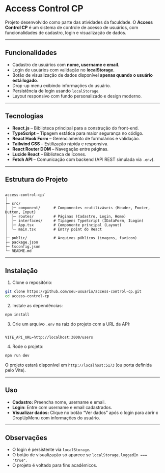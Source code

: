 # Access Control CP

Projeto desenvolvido como parte das atividades da faculdade. O **Access Control CP** é um sistema de controle de acesso de usuários, com funcionalidades de cadastro, login e visualização de dados.

---

## Funcionalidades

- Cadastro de usuários com **nome, username e email**.  
- Login de usuários com validação no **localStorage**.  
- Botão de visualização de dados disponível **apenas quando o usuário está logado**.  
- Drop-up menu exibindo informações do usuário.  
- Persistência de login usando `localStorage`.  
- Layout responsivo com fundo personalizado e design moderno.

---

## Tecnologias

- **React.js** – Biblioteca principal para a construção do front-end.  
- **TypeScript** – Tipagem estática para maior segurança no código.  
- **React Hook Form** – Gerenciamento de formulários e validação.  
- **Tailwind CSS** – Estilização rápida e responsiva.  
- **React Router DOM** – Navegação entre páginas.  
- **Lucide React** – Biblioteca de ícones.  
- **Fetch API** – Comunicação com backend (API REST simulada via `.env`).

---

## Estrutura do Projeto

```

access-control-cp/
│
├─ src/
│  ├─ component/      # Componentes reutilizáveis (Header, Footer, Button, Input)
│  ├─ routes/         # Páginas (Cadastro, Login, Home)
│  ├─ interfaces/     # Tipagens TypeScript (IDataForm, ILogin)
│  ├─ App.tsx         # Componente principal (Layout)
│  └─ main.tsx        # Entry point do React
│
├─ public/            # Arquivos públicos (imagens, favicon)
├─ package.json
├─ tsconfig.json
└─ README.md

````

---

## Instalação

1. Clone o repositório:

```bash
git clone https://github.com/seu-usuario/access-control-cp.git
cd access-control-cp
````

2. Instale as dependências:

```bash
npm install
```

3. Crie um arquivo `.env` na raiz do projeto com a URL da API:

```env

VITE_API_URL=http://localhost:3000/users

```

4. Rode o projeto:

```bash
npm run dev
```

O projeto estará disponível em `http://localhost:5173` (ou porta definida pelo Vite).

---

## Uso

* **Cadastro:** Preencha nome, username e email.
* **Login:** Entre com username e email cadastrados.
* **Visualizar dados:** Clique no botão “Ver dados” após o login para abrir o DropUpMenu com informações do usuário.

---

## Observações

* O login é persistente via `localStorage`.
* O botão de visualização só aparece se `localStorage.loggedIn === "true"`.
* O projeto é voltado para fins acadêmicos.

